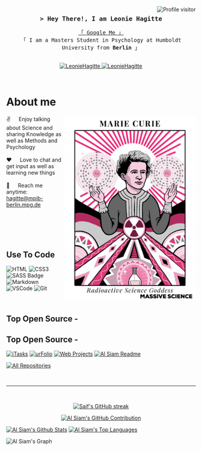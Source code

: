 <!--
<h2 align="center">
  Welcome to Al Siam World!
  <img src="https://media.giphy.com/media/hvRJCLFzcasrR4ia7z/giphy.gif" width="28">
</h2>
-->

<!--
<p align="center">
  <a href="https://github.com/LeonieHagitte"><img src="https://readme-typing-svg.herokuapp.com/?lines=Self%20Taught%20Programmer;Front%20End%20Developer;1.5%2B%20years%20of%20coding%20experience;Always%20learning%20new%20things&center=true&width=380&height=45"></a>
</p>

 -->

<a href="https://komarev.com/ghpvc/?username=LeonieHagitte">
  <img align="right" src="https://komarev.com/ghpvc/?username=LeonieHagitte&label=Visitors&color=0e75b6&style=flat" alt="Profile visitor" />
</a>

<!-- Intro  -->
<h3 align="center">
        <samp>&gt; Hey There!, I am
                <b><a target="_blank">Leonie Hagitte</a></b>
        </samp>
</h3>


<p align="center"> 
  <samp>
    <a href="https://www.google.com/search?q=Leonie+Hagitte">「 Google Me 」</a>
    <br>
    「 I am a Masters Student in Psychology at Humboldt University from <b>Berlin</b> 」
    <br>
    <br>
  </samp>
</p>

<p align="center">
 <a href="https://linkedin.com/in/Leonie-Hagitte" target="_blank">
  <img src="https://img.shields.io/badge/LinkedIn-0077B5?style=for-the-badge&logo=linkedin&logoColor=white" alt="LeonieHagitte"/>
 </a>
 <a href="https://www.researchgate.net/profile/Leonie-Hagitte">
  <img src="https://media.licdn.com/dms/image/D4D12AQGgG6Yn5_MU8Q/article-inline_image-shrink_1500_2232/0/1693296863581?e=1710374400&v=beta&t=Z-6Uh94yXqwSLBu_i6OPSbQ_BDwPgD9cU0h6eoEWYdY" alt="LeonieHagitte" width="85" />
 </a> 
</p>
<br />

<!-- About Section -->
 # About me
 
<p>
 <img align="right" width="350" src="/assets/mc.gif" alt="Coding gif" />
  
 ✌️ &emsp; Enjoy talking about Science and sharing Knowledge as well as Methods and Psychology <br/><br/>
 ❤️ &emsp; Love to chat and get input as well as learning new things<br/><br/>
 📧 &emsp; Reach me anytime:  hagitte@mpib-berlin.mpg.de<br/><br/>

</p>

<br/>
<br/>
<br/>

## Use To Code

![HTML](https://img.shields.io/badge/HTML5-E34F26?style=for-the-badge&logo=html5&logoColor=white)
![CSS3](https://img.shields.io/badge/CSS3-1572B6?style=for-the-badge&logo=css3&logoColor=white)
![SASS Badge](https://img.shields.io/badge/Sass-CC6699?style=for-the-badge&logo=sass&logoColor=white)
![Markdown](https://img.shields.io/badge/Markdown-000000?style=for-the-badge&logo=markdown&logoColor=white)
![VSCode](https://img.shields.io/badge/Visual_Studio-0078d7?style=for-the-badge&logo=visual%20studio&logoColor=white)
![Git](https://img.shields.io/badge/Git-F05032?style=for-the-badge&logo=git&logoColor=white)

<br/>

## Top Open Source -

## Top Open Source -
[![iTasks](https://github-readme-stats.vercel.app/api/pin/?username=LeonieHagitte&repo=itasks&border_color=7F3FBF&bg_color=0D1117&title_color=C9D1D9&text_color=8B949E&icon_color=7F3FBF)](https://github.com/LeonieHagitte/itasks)
[![urFolio](https://github-readme-stats.vercel.app/api/pin/?username=LeonieHagitte&repo=urfolio&border_color=7F3FBF&bg_color=0D1117&title_color=C9D1D9&text_color=8B949E&icon_color=7F3FBF)](https://github.com/LeonieHagitte/urfolio)
[![Web Projects](https://github-readme-stats.vercel.app/api/pin/?username=LeonieHagitte&repo=web-projects&border_color=7F3FBF&bg_color=0D1117&title_color=C9D1D9&text_color=8B949E&icon_color=7F3FBF)](https://github.com/LeonieHagitte/web-projects)
[![Al Siam Readme](https://github-readme-stats.vercel.app/api/pin/?username=LeonieHagitte&repo=LeonieHagitte&border_color=7F3FBF&bg_color=0D1117&title_color=C9D1D9&text_color=8B949E&icon_color=7F3FBF)](https://github.com/LeonieHagitte/LeonieHagitte)

<p align="left">
  <a href="https://github.com/LeonieHagitte?tab=repositories" target="_blank"><img alt="All Repositories" title="All Repositories" src="https://img.shields.io/badge/-All%20Repos-2962FF?style=for-the-badge&logo=koding&logoColor=white"/></a>
</p>

<br/>
<hr/>
<br/>

<p align="center">
  <a href="https://github.com/LeonieHagitte">
    <img src="https://github-readme-streak-stats.herokuapp.com/?user=LeonieHagitte&theme=radical&border=7F3FBF&background=0D1117" alt="Saif's GitHub streak"/>
  </a>
</p>

<p align="center">
  <a href="https://github.com/LeonieHagitte">
    <img src="https://github-profile-summary-cards.vercel.app/api/cards/profile-details?username=LeonieHagitte&theme=radical" alt="Al Siam's GitHub Contribution"/>
  </a>
</p>

<a> 
    <a href="https://github.com/LeonieHagitte"><img alt="Al Siam's Github Stats" src="https://denvercoder1-github-readme-stats.vercel.app/api?username=LeonieHagitte&show_icons=true&count_private=true&theme=react&border_color=7F3FBF&bg_color=0D1117&title_color=F85D7F&icon_color=F8D866" height="192px" width="49.5%"/></a>
  <a href="https://github.com/LeonieHagitte"><img alt="Al Siam's Top Languages" src="https://denvercoder1-github-readme-stats.vercel.app/api/top-langs/?username=LeonieHagitte&langs_count=8&layout=compact&theme=react&border_color=7F3FBF&bg_color=0D1117&title_color=F85D7F&icon_color=F8D866" height="192px" width="49.5%"/></a>
  <br/>
</a>


![Al Siam's Graph](https://github-readme-activity-graph.vercel.app/graph?username=LeonieHagitte&custom_title=Al%20Siam's%20GitHub%20Activity%20Graph&bg_color=0D1117&color=7F3FBF&line=7F3FBF&point=7F3FBF&area_color=FFFFFF&title_color=FFFFFF&area=true)
